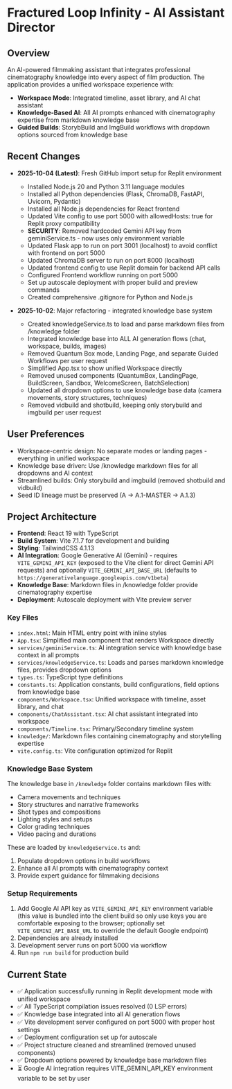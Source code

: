 # Fractured Loop Infinity - AI Assistant Director

## Overview
An AI-powered filmmaking assistant that integrates professional cinematography knowledge into every aspect of film production. The application provides a unified workspace experience with:
- **Workspace Mode**: Integrated timeline, asset library, and AI chat assistant
- **Knowledge-Based AI**: All AI prompts enhanced with cinematography expertise from markdown knowledge base
- **Guided Builds**: StorybBuild and ImgBuild workflows with dropdown options sourced from knowledge base

## Recent Changes
- **2025-10-04 (Latest)**: Fresh GitHub import setup for Replit environment
  - Installed Node.js 20 and Python 3.11 language modules
  - Installed all Python dependencies (Flask, ChromaDB, FastAPI, Uvicorn, Pydantic)
  - Installed all Node.js dependencies for React frontend
  - Updated Vite config to use port 5000 with allowedHosts: true for Replit proxy compatibility
  - **SECURITY**: Removed hardcoded Gemini API key from geminiService.ts - now uses only environment variable
  - Updated Flask app to run on port 3001 (localhost) to avoid conflict with frontend on port 5000
  - Updated ChromaDB server to run on port 8000 (localhost)
  - Updated frontend config to use Replit domain for backend API calls
  - Configured Frontend workflow running on port 5000
  - Set up autoscale deployment with proper build and preview commands
  - Created comprehensive .gitignore for Python and Node.js
  
- **2025-10-02**: Major refactoring - integrated knowledge base system
  - Created knowledgeService.ts to load and parse markdown files from /knowledge folder
  - Integrated knowledge base into ALL AI generation flows (chat, workspace, builds, images)
  - Removed Quantum Box mode, Landing Page, and separate Guided Workflows per user request
  - Simplified App.tsx to show unified Workspace directly
  - Removed unused components (QuantumBox, LandingPage, BuildScreen, Sandbox, WelcomeScreen, BatchSelection)
  - Updated all dropdown options to use knowledge base data (camera movements, story structures, techniques)
  - Removed vidbuild and shotbuild, keeping only storybuild and imgbuild per user request

## User Preferences
- Workspace-centric design: No separate modes or landing pages - everything in unified workspace
- Knowledge base driven: Use /knowledge markdown files for all dropdowns and AI context
- Streamlined builds: Only storybuild and imgbuild (removed shotbuild and vidbuild)
- Seed ID lineage must be preserved (A → A.1-MASTER → A.1.3)

## Project Architecture
- **Frontend**: React 19 with TypeScript
- **Build System**: Vite 7.1.7 for development and building
- **Styling**: TailwindCSS 4.1.13
- **AI Integration**: Google Generative AI (Gemini) - requires `VITE_GEMINI_API_KEY` (exposed to the Vite client for direct Gemini API requests) and optionally `VITE_GEMINI_API_BASE_URL` (defaults to `https://generativelanguage.googleapis.com/v1beta`)
- **Knowledge Base**: Markdown files in /knowledge folder provide cinematography expertise
- **Deployment**: Autoscale deployment with Vite preview server

### Key Files
- `index.html`: Main HTML entry point with inline styles
- `App.tsx`: Simplified main component that renders Workspace directly
- `services/geminiService.ts`: AI integration service with knowledge base context in all prompts
- `services/knowledgeService.ts`: Loads and parses markdown knowledge files, provides dropdown options
- `types.ts`: TypeScript type definitions
- `constants.ts`: Application constants, build configurations, field options from knowledge base
- `components/Workspace.tsx`: Unified workspace with timeline, asset library, and chat
- `components/ChatAssistant.tsx`: AI chat assistant integrated into workspace
- `components/Timeline.tsx`: Primary/Secondary timeline system
- `knowledge/`: Markdown files containing cinematography and storytelling expertise
- `vite.config.ts`: Vite configuration optimized for Replit

### Knowledge Base System
The knowledge base in `/knowledge` folder contains markdown files with:
- Camera movements and techniques
- Story structures and narrative frameworks
- Shot types and compositions
- Lighting styles and setups
- Color grading techniques
- Video pacing and durations

These are loaded by `knowledgeService.ts` and:
1. Populate dropdown options in build workflows
2. Enhance all AI prompts with cinematography context
3. Provide expert guidance for filmmaking decisions

### Setup Requirements
1. Add Google AI API key as `VITE_GEMINI_API_KEY` environment variable (this value is bundled into the client build so only use keys you are comfortable exposing to the browser; optionally set `VITE_GEMINI_API_BASE_URL` to override the default Google endpoint)
2. Dependencies are already installed
3. Development server runs on port 5000 via workflow
4. Run `npm run build` for production build

## Current State
- ✅ Application successfully running in Replit development mode with unified workspace
- ✅ All TypeScript compilation issues resolved (0 LSP errors)
- ✅ Knowledge base integrated into all AI generation flows
- ✅ Vite development server configured on port 5000 with proper host settings
- ✅ Deployment configuration set up for autoscale
- ✅ Project structure cleaned and streamlined (removed unused components)
- ✅ Dropdown options powered by knowledge base markdown files
- ⏳ Google AI integration requires VITE_GEMINI_API_KEY environment variable to be set by user